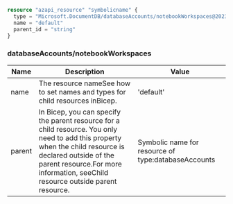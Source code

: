```terraform
resource "azapi_resource" "symbolicname" {
  type = "Microsoft.DocumentDB/databaseAccounts/notebookWorkspaces@2023-04-15"
  name = "default"
  parent_id = "string"
}

```

### databaseAccounts/notebookWorkspaces

| Name | Description | Value |
|-|-|-|
| name | The resource nameSee how to set names and types for child resources inBicep. | 'default' |
| parent | In Bicep, you can specify the parent resource for a child resource. You only need to add this property when the child resource is declared outside of the parent resource.For more information, seeChild resource outside parent resource. | Symbolic name for resource of type:databaseAccounts |


